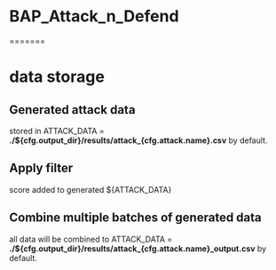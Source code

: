 # BAP_Attack_n_Defend
=======
# data storage

## Generated attack data
stored in ATTACK_DATA = **./${cfg.output_dir}/results/attack_{cfg.attack.name}.csv** by default. <br>

## Apply filter 
score added to generated ${ATTACK_DATA}

## Combine multiple batches of generated data
all data will be combined to ATTACK_DATA = **./${cfg.output_dir}/results/attack_{cfg.attack.name}_output.csv** by default. <br>


